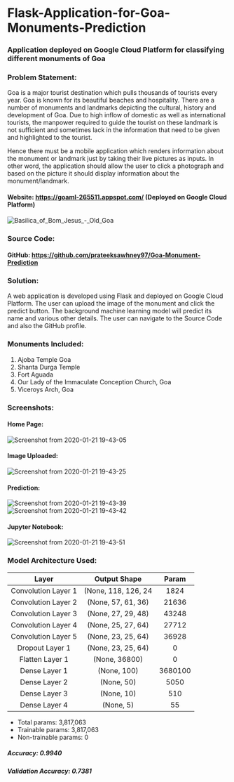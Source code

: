 # Flask-Application-for-Goa-Monuments-Prediction

### Application deployed on Google Cloud Platform for classifying different monuments of Goa

### Problem Statement:

Goa is a major tourist destination which pulls thousands of tourists every year. Goa is known for its beautiful beaches and hospitality. There are a number of monuments and landmarks depicting the cultural, history and development of Goa. Due to high inflow of domestic as well as international tourists, the manpower required to guide the tourist on these landmark is not sufficient and sometimes lack in the information that need to be given and highlighted to the tourist. 

Hence there must be a mobile application which renders information about the monument or landmark just by taking their live pictures as inputs. In other word, the application should allow the user to click a photograph and based on the picture it should display information about the monument/landmark. 

#### Website: https://goaml-265511.appspot.com/ (Deployed on Google Cloud Platform)

![Basilica_of_Bom_Jesus_-_Old_Goa](https://user-images.githubusercontent.com/34116562/72215966-9445c180-3540-11ea-9d09-97b193d42eb5.jpg)

### Source Code:
#### GitHub: https://github.com/prateeksawhney97/Goa-Monument-Prediction

### Solution: 

A web application is developed using Flask and deployed on Google Cloud Platform. The user can upload the image of the monument and click the predict button. The background machine learning model will predict its name and various other details. The user can navigate to the Source Code and also the GitHub profile.

### Monuments Included:

1. Ajoba Temple Goa
2. Shanta Durga Temple
3. Fort Aguada
4. Our Lady of the Immaculate Conception Church, Goa
5. Viceroys Arch, Goa


### Screenshots:

#### Home Page:

![Screenshot from 2020-01-21 19-43-05](https://user-images.githubusercontent.com/34116562/72812295-43904000-3c87-11ea-975e-73451f8c882f.png)

#### Image Uploaded:

![Screenshot from 2020-01-21 19-43-25](https://user-images.githubusercontent.com/34116562/72812300-44c16d00-3c87-11ea-8e6b-c5b14d744929.png)

#### Prediction:

![Screenshot from 2020-01-21 19-43-39](https://user-images.githubusercontent.com/34116562/72812304-468b3080-3c87-11ea-997c-3a8062b863f8.png)
![Screenshot from 2020-01-21 19-43-42](https://user-images.githubusercontent.com/34116562/72812313-47bc5d80-3c87-11ea-81a3-95153a819f99.png)

#### Jupyter Notebook:

![Screenshot from 2020-01-21 19-43-51](https://user-images.githubusercontent.com/34116562/72812324-4c811180-3c87-11ea-816a-78a3b23f0eae.png)


### Model Architecture Used:



| Layer         		|     Output Shape	        					| Param |
|:---------------------:|:---------------------------------------------:|:---------------------------------------------:| 
| Convolution Layer 1   	| (None, 118, 126, 24 	|  1824 |
| Convolution Layer 2	    | (None, 57, 61, 36)    									|  21636 |
| Convolution Layer 3		| (None, 27, 29, 48) |      43248 									|
| Convolution Layer 4				| (None, 25, 27, 64)      |  		27712							|
|	Convolution Layer 5					|		(None, 23, 25, 64)			|					36928		|
| Dropout Layer 1              |     (None, 23, 25, 64)   |   0    |
| Flatten Layer 1              |        (None, 36800)  |  0    |
|	Dense Layer 1				|		(None, 100)		|		3680100	|
| Dense Layer 2		| (None, 50)     |   	5050								|
|	Dense Layer 3				|		(None, 10)						|   510  |
| Dense Layer 4		| (None, 5)   |     				55			|

- Total params: 3,817,063
- Trainable params: 3,817,063
- Non-trainable params: 0


##### Accuracy:  0.9940
##### Validation Accuracy: 0.7381
